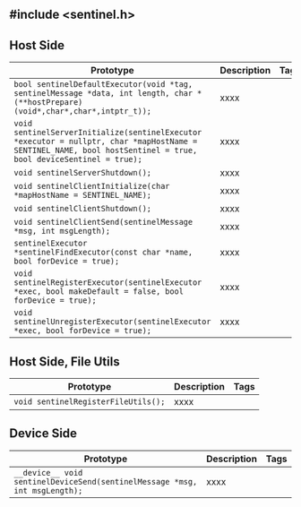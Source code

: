 ## #include <sentinel.h>

## Host Side
Prototype | Description | Tags
--- | --- | :---:
```bool sentinelDefaultExecutor(void *tag, sentinelMessage *data, int length, char *(**hostPrepare)(void*,char*,char*,intptr_t));``` | xxxx
```void sentinelServerInitialize(sentinelExecutor *executor = nullptr, char *mapHostName = SENTINEL_NAME, bool hostSentinel = true, bool deviceSentinel = true);``` | xxxx
```void sentinelServerShutdown();``` | xxxx
```void sentinelClientInitialize(char *mapHostName = SENTINEL_NAME);``` | xxxx
```void sentinelClientShutdown();``` | xxxx
```void sentinelClientSend(sentinelMessage *msg, int msgLength);``` | xxxx
```sentinelExecutor *sentinelFindExecutor(const char *name, bool forDevice = true);``` | xxxx
```void sentinelRegisterExecutor(sentinelExecutor *exec, bool makeDefault = false, bool forDevice = true);``` | xxxx
```void sentinelUnregisterExecutor(sentinelExecutor *exec, bool forDevice = true);``` | xxxx

## Host Side, File Utils
Prototype | Description | Tags
--- | --- | :---:
```void sentinelRegisterFileUtils();``` | xxxx

## Device Side
Prototype | Description | Tags
--- | --- | :---:
```__device__ void sentinelDeviceSend(sentinelMessage *msg, int msgLength);``` | xxxx
